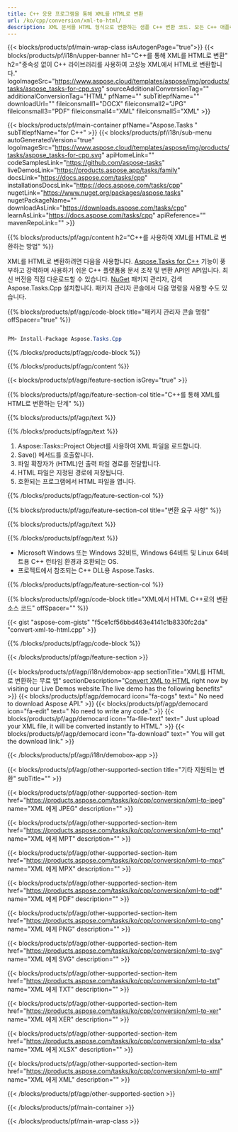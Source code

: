```yaml
---
title: C++ 응용 프로그램을 통해 XML를 HTML로 변환 
url: /ko/cpp/conversion/xml-to-html/ 
description: XML 문서를 HTML 형식으로 변환하는 샘플 C++ 변환 코드. 모든 C++ 애플리케이션 내에서 일괄 XML에서 HTML로의 변환을 위한 예제 코드를 사용하십시오.
---
```


{{< blocks/products/pf/main-wrap-class isAutogenPage="true">}}
{{< blocks/products/pf/i18n/upper-banner h1="C++를 통해 XML를 HTML로 변환" h2="종속성 없이 C++ 라이브러리를 사용하여 고성능 XML에서 HTML로 변환합니다." logoImageSrc="https://www.aspose.cloud/templates/aspose/img/products/tasks/aspose_tasks-for-cpp.svg" sourceAdditionalConversionTag="" additionalConversionTag="HTML" pfName="" subTitlepfName="" downloadUrl="" fileiconsmall1="DOCX" fileiconsmall2="JPG" fileiconsmall3="PDF" fileiconsmall4="XML" fileiconsmall5="XML" >}}

{{< blocks/products/pf/main-container pfName="Aspose.Tasks " subTitlepfName="for C++" >}}
{{< blocks/products/pf/i18n/sub-menu autoGeneratedVersion="true" logoImageSrc="https://www.aspose.cloud/templates/aspose/img/products/tasks/aspose_tasks-for-cpp.svg" apiHomeLink="" codeSamplesLink="https://github.com/aspose-tasks" liveDemosLink="https://products.aspose.app/tasks/family" docsLink="https://docs.aspose.com/tasks/cpp" installationsDocsLink="https://docs.aspose.com/tasks/cpp" nugetLink="https://www.nuget.org/packages/aspose.tasks" nugetPackageName="" downloadAsLink="https://downloads.aspose.com/tasks/cpp" learnAsLink="https://docs.aspose.com/tasks/cpp" apiReference="" mavenRepoLink="" >}}

{{% blocks/products/pf/agp/content h2="C++를 사용하여 XML를 HTML로 변환하는 방법" %}}

 XML를 HTML로 변환하려면 다음을 사용합니다.
 [Aspose.Tasks for C++](https://products.aspose.com/tasks/cpp)
 기능이 풍부하고 강력하며 사용하기 쉬운 C++ 플랫폼용 문서 조작 및 변환 API인 API입니다. 최신 버전을 직접 다운로드할 수 있습니다.
 [NuGet](https://www.nuget.org/packages/aspose.tasks)
 패키지 관리자, 검색
 Aspose.Tasks.Cpp
 설치합니다. 패키지 관리자 콘솔에서 다음 명령을 사용할 수도 있습니다.

{{% blocks/products/pf/agp/code-block title="패키지 관리자 콘솔 명령" offSpacer="true" %}}

```cs

PM> Install-Package Aspose.Tasks.Cpp

```

{{% /blocks/products/pf/agp/code-block %}}

{{% /blocks/products/pf/agp/content %}}

{{< blocks/products/pf/agp/feature-section isGrey="true" >}}

{{% blocks/products/pf/agp/feature-section-col title="C++를 통해 XML를 HTML로 변환하는 단계" %}}

{{% blocks/products/pf/agp/text %}}


{{% /blocks/products/pf/agp/text %}}

1. Aspose::Tasks::Project Object를 사용하여 XML 파일을 로드합니다.
1. Save() 메서드를 호출합니다.
1. 파일 확장자가 (HTML)인 출력 파일 경로를 전달합니다.
1. HTML 파일은 지정된 경로에 저장됩니다.
1. 호환되는 프로그램에서 HTML 파일을 엽니다.

{{% /blocks/products/pf/agp/feature-section-col %}}

{{% blocks/products/pf/agp/feature-section-col title="변환 요구 사항" %}}

{{% blocks/products/pf/agp/text %}}


{{% /blocks/products/pf/agp/text %}}

- Microsoft Windows 또는 Windows 32비트, Windows 64비트 및 Linux 64비트용 C++ 런타임 환경과 호환되는 OS.
- 프로젝트에서 참조되는 C++ DLL용 Aspose.Tasks.

{{% /blocks/products/pf/agp/feature-section-col %}}

{{% blocks/products/pf/agp/code-block title="XML에서 HTML C++로의 변환 소스 코드" offSpacer="" %}}

{{< gist "aspose-com-gists" "f5ce1cf56bbd463e4141c1b8330fc2da" "convert-xml-to-html.cpp" >}}

{{% /blocks/products/pf/agp/code-block %}}

{{< /blocks/products/pf/agp/feature-section >}}

<!-- aboutfile Starts -->

{{< blocks/products/pf/agp/i18n/demobox-app sectionTitle="XML를 HTML로 변환하는 무료 앱" sectionDescription="[Convert XML to HTML](https://products.aspose.app/tasks/conversion/xml-to-html) right now by visiting our Live Demos website.The live demo has the following benefits" >}}
        {{< blocks/products/pf/agp/democard icon="fa-cogs" text=" No need to download Aspose API." >}}
        {{< blocks/products/pf/agp/democard icon="fa-edit" text=" No need to write any code." >}}
        {{< blocks/products/pf/agp/democard icon="fa-file-text" text=" Just upload your XML file, it will be converted instantly to HTML." >}}
        {{< blocks/products/pf/agp/democard icon="fa-download" text=" You will get the download link." >}}

{{< /blocks/products/pf/agp/i18n/demobox-app >}}

<!-- aboutfile Ends -->

{{< blocks/products/pf/agp/other-supported-section title="기타 지원되는 변환" subTitle="" >}}

{{< blocks/products/pf/agp/other-supported-section-item href="https://products.aspose.com/tasks/ko/cpp/conversion/xml-to-jpeg" name="XML 에게 JPEG" description="" >}}

{{< blocks/products/pf/agp/other-supported-section-item href="https://products.aspose.com/tasks/ko/cpp/conversion/xml-to-mpt" name="XML 에게 MPT" description="" >}}

{{< blocks/products/pf/agp/other-supported-section-item href="https://products.aspose.com/tasks/ko/cpp/conversion/xml-to-mpx" name="XML 에게 MPX" description="" >}}

{{< blocks/products/pf/agp/other-supported-section-item href="https://products.aspose.com/tasks/ko/cpp/conversion/xml-to-pdf" name="XML 에게 PDF" description="" >}}

{{< blocks/products/pf/agp/other-supported-section-item href="https://products.aspose.com/tasks/ko/cpp/conversion/xml-to-png" name="XML 에게 PNG" description="" >}}

{{< blocks/products/pf/agp/other-supported-section-item href="https://products.aspose.com/tasks/ko/cpp/conversion/xml-to-svg" name="XML 에게 SVG" description="" >}}

{{< blocks/products/pf/agp/other-supported-section-item href="https://products.aspose.com/tasks/ko/cpp/conversion/xml-to-txt" name="XML 에게 TXT" description="" >}}

{{< blocks/products/pf/agp/other-supported-section-item href="https://products.aspose.com/tasks/ko/cpp/conversion/xml-to-xer" name="XML 에게 XER" description="" >}}

{{< blocks/products/pf/agp/other-supported-section-item href="https://products.aspose.com/tasks/ko/cpp/conversion/xml-to-xlsx" name="XML 에게 XLSX" description="" >}}

{{< blocks/products/pf/agp/other-supported-section-item href="https://products.aspose.com/tasks/ko/cpp/conversion/xml-to-xml" name="XML 에게 XML" description="" >}}



{{< /blocks/products/pf/agp/other-supported-section >}}

{{< /blocks/products/pf/main-container >}}
    
{{< /blocks/products/pf/main-wrap-class >}}
